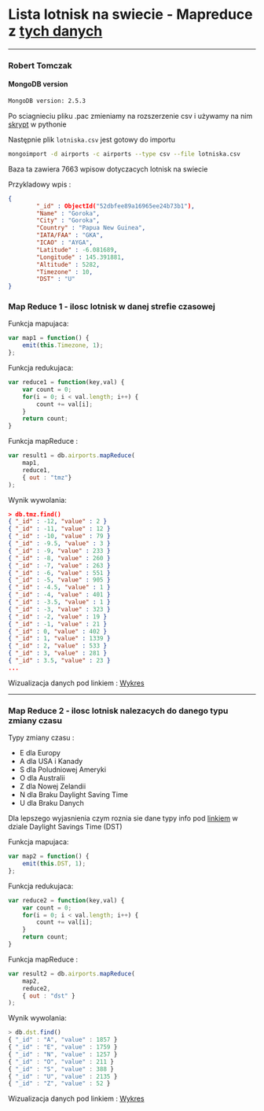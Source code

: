 # Lista lotnisk na swiecie - Mapreduce z [tych danych](http://openflights.org/data.html)
___

### Robert Tomczak

#### MongoDB version

```bash
MongoDB version: 2.5.3
```

Po sciagnieciu pliku .pac zmieniamy na rozszerzenie csv i używamy na nim [skrypt](../../scripts/rtomczak/zmiana.py) w pythonie

Następnie plik ```lotniska.csv``` jest gotowy do importu

```bash
mongoimport -d airports -c airports --type csv --file lotniska.csv
```

Baza ta zawiera 7663 wpisow dotyczacych lotnisk na swiecie

Przykladowy wpis :

```json
{
        "_id" : ObjectId("52dbfee89a16965ee24b73b1"),
        "Name" : "Goroka",
        "City" : "Goroka",
        "Country" : "Papua New Guinea",
        "IATA/FAA" : "GKA",
        "ICAO" : "AYGA",
        "Latitude" : -6.081689,
        "Longitude" : 145.391881,
        "Altitude" : 5282,
        "Timezone" : 10,
        "DST" : "U"
}
```

### Map Reduce 1 - ilosc lotnisk w danej strefie czasowej

Funkcja mapujaca:

```js
var map1 = function() {
    emit(this.Timezone, 1);
};
```

Funkcja redukujaca:

```js
var reduce1 = function(key,val) {
    var count = 0;
    for(i = 0; i < val.length; i++) {
        count += val[i];
    }
    return count;
}
```

Funkcja mapReduce :

```js
var result1 = db.airports.mapReduce(
    map1,
    reduce1,
    { out : "tmz"}
);
```

Wynik wywolania:

```json
> db.tmz.find()
{ "_id" : -12, "value" : 2 }
{ "_id" : -11, "value" : 12 }
{ "_id" : -10, "value" : 79 }
{ "_id" : -9.5, "value" : 3 }
{ "_id" : -9, "value" : 233 }
{ "_id" : -8, "value" : 260 }
{ "_id" : -7, "value" : 263 }
{ "_id" : -6, "value" : 551 }
{ "_id" : -5, "value" : 905 }
{ "_id" : -4.5, "value" : 1 }
{ "_id" : -4, "value" : 401 }
{ "_id" : -3.5, "value" : 1 }
{ "_id" : -3, "value" : 323 }
{ "_id" : -2, "value" : 19 }
{ "_id" : -1, "value" : 21 }
{ "_id" : 0, "value" : 402 }
{ "_id" : 1, "value" : 1339 }
{ "_id" : 2, "value" : 533 }
{ "_id" : 3, "value" : 281 }
{ "_id" : 3.5, "value" : 23 }
...
```

Wizualizacja danych pod linkiem : [Wykres](http://roberttomczak.github.io/charts/mr1.html)
___
### Map Reduce 2 - ilosc lotnisk nalezacych do danego typu zmiany czasu 

Typy zmiany czasu :

* E dla Europy
* A dla USA i Kanady
* S dla Poludniowej Ameryki
* O dla Australii
* Z dla Nowej Zelandii
* N dla Braku Daylight Saving Time
* U dla Braku Danych

Dla lepszego wyjasnienia czym roznia sie dane typy info pod [linkiem](http://openflights.org/help/time.html) w dziale Daylight Savings Time (DST)

Funkcja mapujaca:

```js
var map2 = function() { 
    emit(this.DST, 1); 
};
```

Funkcja redukujaca:

```js
var reduce2 = function(key,val) {
    var count = 0;
    for(i = 0; i < val.length; i++) {
        count += val[i];
    }
    return count;
}
```

Funkcja mapReduce :

```js
var result2 = db.airports.mapReduce( 
    map2, 
    reduce2, 
    { out : "dst" } 
);
```

Wynik wywolania:

```js
> db.dst.find()
{ "_id" : "A", "value" : 1857 }
{ "_id" : "E", "value" : 1759 }
{ "_id" : "N", "value" : 1257 }
{ "_id" : "O", "value" : 211 }
{ "_id" : "S", "value" : 388 }
{ "_id" : "U", "value" : 2135 }
{ "_id" : "Z", "value" : 52 }
```

Wizualizacja danych pod linkiem : [Wykres](http://roberttomczak.github.io/charts/mr2.html)